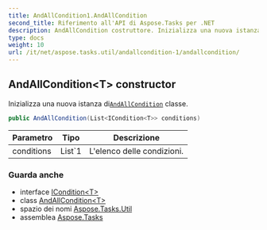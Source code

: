 ```yaml
---
title: AndAllCondition1.AndAllCondition
second_title: Riferimento all'API di Aspose.Tasks per .NET
description: AndAllCondition costruttore. Inizializza una nuova istanza diAndAllCondition classe.
type: docs
weight: 10
url: /it/net/aspose.tasks.util/andallcondition-1/andallcondition/
---
```

## AndAllCondition&lt;T&gt; constructor

Inizializza una nuova istanza di[`AndAllCondition`](../) classe.

```csharp
public AndAllCondition(List<ICondition<T>> conditions)
```

| Parametro | Tipo | Descrizione |
| --- | --- | --- |
| conditions | List`1 | L'elenco delle condizioni. |

### Guarda anche

* interface [ICondition&lt;T&gt;](../../icondition-1/)
* class [AndAllCondition&lt;T&gt;](../)
* spazio dei nomi [Aspose.Tasks.Util](../../andallcondition-1/)
* assemblea [Aspose.Tasks](../../../)


